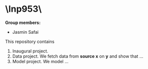 # \lnp953\

**Group members:**
- Jasmin Safai


This repository contains  
1. Inaugural project. 
2. Data project. We fetch data from **source x** on **y** and show that ...
3. Model project. We model ...
